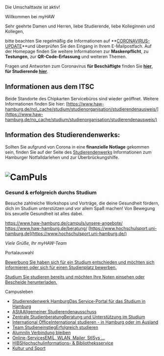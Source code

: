 Die Umschalttaste ist aktiv!

Willkommen bei myHAW

Sehr geehrte Damen und Herren,
liebe Studierende,
liebe Kolleginnen und Kollegen,

bitte beachten Sie regelmäßig die Informationen auf **[CORONAVIRUS-UPDATE](https://www.haw-hamburg.de/corona/)**und überprüfen Sie den Eingang in Ihrem E-Mailpostfach. Auf der Homepage finden Sie weitere Informationen zur **Maskenpflicht**, zu **Testungen**, zur **QR-Code-Erfassung** und weiteren Themen.

Fragen und Antworten zum Coronavirus **für Beschäftigte** finden Sie **[hier](https://www.haw-hamburg.de/corona/faq-beschaeftigte/)**,
**für Studierende [hier](https://www.haw-hamburg.de/corona/faq-studium-und-lehre/)**.

Informationen aus dem ITSC
----------

Beide Standorte des Chipkarten Servicebüros sind wieder geöffnet.
Weitere Informationen finden Sie hier: [https://www.haw-hamburg.de/no\_cache/studium/studienorganisation/studierendenausweis/](https://www.haw-hamburg.de/no_cache/studium/studienorganisation/studierendenausweis/)

Information des Studierendenwerks:
----------

Sollten Sie aufgrund von Corona in eine **finanzielle Notlage** gekommen sein, finden Sie auf der Seite des [Studierendenwerks](https://www.studierendenwerk-hamburg.de/das-studierendenwerk-hamburg/corona-pandemie-informationen-und-unterstuetzung) Informationen zum Hamburger Notfalldarlehen und zur Überbrückungshilfe.

###  ###

![CamPuls](https://www.haw-hamburg.de/fileadmin/_processed_/a/e/csm_CamPuls_schwarz_transparent_812f299d2a.png)
==========

### Gesund & erfolgreich durchs Studium ###

Besuche zahlreiche Workshops und Vorträge, die deine Gesundheit fördern, dich im Studium unterstützen und vor allem Spaß machen!
Von Bewegung bis sexuelle Gesundheit ist alles dabei.

<https://www.haw-hamburg.de/campuls/unsere-angebote/>
<https://www.haw-hamburg.de/beratung/>
[https://www.hochschulsport.uni-hamburg.de](https://www.hochschulsport.uni-hamburg.de/)

*Viele Grüße, Ihr myHAW-Team*

Portalauswahl

[Bewerbung Sie haben sich für ein Studium entschieden und möchten sich informieren oder sich für einen Studienplatz bewerben.](https://myhaw.haw-hamburg.de/qisserver/pages/cs/sys/portal/hisinoneStartPage.faces?page=1)

[Studium Sie studieren bereits und möchten Ihre Noten einsehen oder Bescheide herunterladen.](https://myhaw.haw-hamburg.de/qisserver/pages/cs/sys/portal/hisinoneStartPage.faces?page=Studium)

Campusleben

* [Studierendenwerk HamburgDas Service-Portal für das Studium in Hamburg](https://www.studierendenwerk-hamburg.de/)
* [AStAAllgemeiner Studierendenausschuss](https://www.haw-hamburg.de/studium/campusleben/asta-und-stupa/)
* [Zentrale StudienberatungBeratung und Unterstützung im Studium](https://www.haw-hamburg.de/beratung/)
* [International OfficeInternational studieren - in Hamburg oder im Ausland](https://www.haw-hamburg.de/international/)
* [Team StudieneinstiegErfolgreich studieren](https://www.haw-hamburg.de/studium/studieneinstieg/)
* [AlumniIn Verbindung bleiben](https://www.haw-hamburg.de/hochschule/hochschuleinheiten/zentrum-fuer-karriereplanung/alumni/)
* [Online-ServicesEMIL, WLAN, Mailer, StISys ...](https://www.haw-hamburg.de/online-services/)
* [HIBSHochschulinformations- & Bibliotheksservice](https://www.haw-hamburg.de/hibs/)
* [Kultur und Sport](https://www.haw-hamburg.de/studium/campusleben/kultur-und-sport/)
